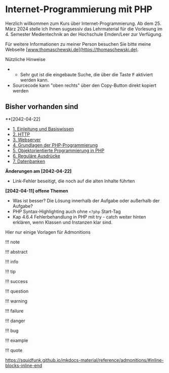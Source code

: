 # Internet-Programmierung mit PHP

Herzlich willkommen zum Kurs über Internet-Programmierung. Ab dem 25. März 2024 stelle ich Ihnen sugsessiv das Lehrmaterial für die Vorlesung im 4. Semester Medientechnik an der Hochschule Emden/Leer zur Verfügung.

Für weitere Informationen zu meiner Person besuchen Sie bitte meine Webseite [www.thomaschewski.de](https://thomaschewski.de).

Nützliche Hinweise
- * Sehr gut ist die eingebaute Suche, die über die Taste <kbd>F</kbd> aktiviert werden kann.
- Sourcecode kann "oben rechts" über den Copy-Button direkt kopiert werden


## Bisher vorhanden sind

**[2042-04-22] 

- [1. Einleitung und Basiswissen](1EinleitungundBasiswissen/index.md)
- [2. HTTP](2HTTP/index.md)
- [3. Webserver](3Webserver/index.md)
- [4. Grundlagen der PHP-Programmierung](4PHPGrundlagen/index.md)
- [5. Objektorientierte Programmierung in PHP](5OOP/index.md)
- [6. Reguläre Ausdrücke](6RegExp/index.md)
- [7. Datenbanken](7DB/index.md)

**Änderungen am [2042-04-22]** 

- Link-Fehler beseitigt, die noch auf die alten Inhalte führten

**[2042-04-11] offene Themen**

- Was ist besser? Die Lösung innerhalb der Aufgabe oder außerhalb der Aufgabe?
- PHP Syntax-Highlighting auch ohne `<?php` Start-Tag 
- Kap 4.6.4 Fehlerbehandlung in PHP mit try - catch weiter hinten erklären, wenn Klassen und Instanzen klar sind.

Hier nur einige Vorlagen für Admonitions

!!! note

!!! abstract

!!! info

!!! tip

!!! success

!!! question

!!! warning

!!! failure

!!! danger

!!! bug

!!! example

!!! quote

https://squidfunk.github.io/mkdocs-material/reference/admonitions/#inline-blocks-inline-end



